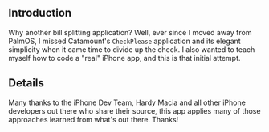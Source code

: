 ## Introduction ##

Why another bill splitting application? Well, ever since I moved away from PalmOS, I missed Catamount's `CheckPlease` application and its elegant simplicity when it came time to divide up the check. I also wanted to teach myself how to code a "real" iPhone app, and this is that initial attempt.

## Details ##
Many thanks to the iPhone Dev Team, Hardy Macia and all other iPhone developers out there who share their source, this app applies many of those approaches learned from what's out there. Thanks!